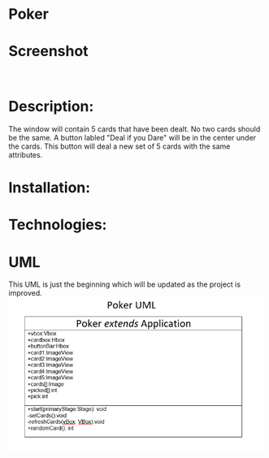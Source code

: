 # Poker

# Screenshot

<img src = "" width= "500" >





# Description:
The window will contain 5 cards that have been dealt.
No two cards should be the same. A button labled "Deal if you Dare" will be in the center under the cards.
This button will deal a new set of 5 cards with the same attributes.

# Installation:


# Technologies:


# UML
This UML is just the beginning which will be updated as the project is improved.
<img src ="img\PokerUML.PNG" width = "500" >






